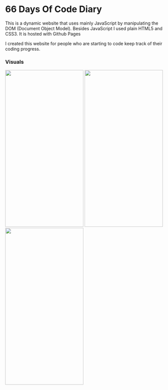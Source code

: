 <h1>66 Days Of Code Diary</h1>

<p>This is a dynamic website that uses mainly JavaScript by manipulating the DOM (Document Object Model). Besides JavaScript I used plain HTML5 and CSS3. It is hosted with Github Pages</p>

<p>I created this website for people who are starting to code keep track of their coding progress.</p>

<h3>Visuals</h3>

<img src="https://suelenduarte.github.io/66DaysOfCodeDiary/images/IMG1.png" width = 250 height = 500> <img src="https://suelenduarte.github.io/66DaysOfCodeDiary/images/IMG2.png" width = 250 height = 500> <img src="https://suelenduarte.github.io/66DaysOfCodeDiary/images/IMG3.png" width = 250 height = 500>
